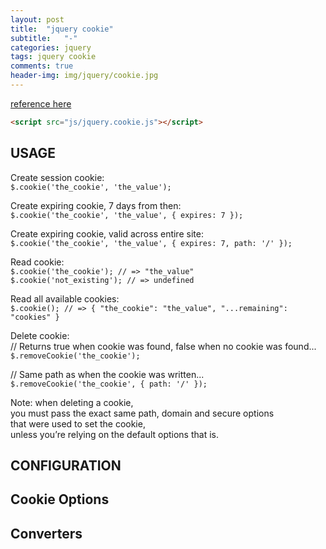 ```yaml
---
layout: post
title:  "jquery cookie"
subtitle:   "-"
categories: jquery
tags: jquery cookie
comments: true
header-img: img/jquery/cookie.jpg
---
```


[reference here](https://openbase.io/js/jquery.cookie)

```HTML
<script src="js/jquery.cookie.js"></script>
```

## USAGE

Create session cookie:  
`$.cookie('the_cookie', 'the_value');`

Create expiring cookie, 7 days from then:  
`$.cookie('the_cookie', 'the_value', { expires: 7 });`

Create expiring cookie, valid across entire site:  
`$.cookie('the_cookie', 'the_value', { expires: 7, path: '/' });`

Read cookie:  
`$.cookie('the_cookie'); // => "the_value"`  
`$.cookie('not_existing'); // => undefined`

Read all available cookies:  
`$.cookie(); // => { "the_cookie": "the_value", "...remaining": "cookies" }`

Delete cookie:  
// Returns true when cookie was found, false when no cookie was found...
`$.removeCookie('the_cookie');`

// Same path as when the cookie was written...  
`$.removeCookie('the_cookie', { path: '/' });`

Note: when deleting a cookie,  
you must pass the exact same path, domain and secure options  
that were used to set the cookie,  
unless you’re relying on the default options that is.


## CONFIGURATION


## Cookie Options


## Converters
